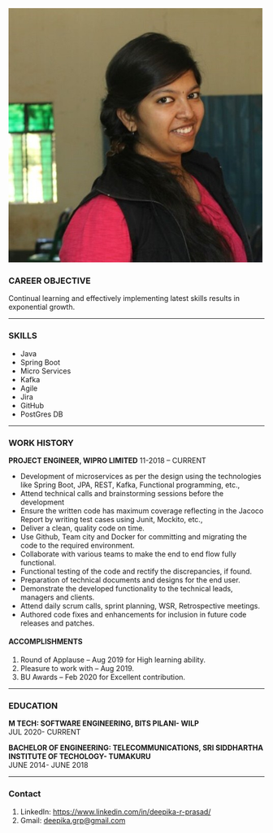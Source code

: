 ![alt text](https://github.com/Deepika-R-Prasad/deepika-r-prasad.github.io/blob/main/img/avatar-icon.jpg?raw=true)

### CAREER OBJECTIVE 

Continual learning and effectively implementing latest skills results in exponential growth.

-----------------------------------------

### SKILLS
-	Java
-	Spring Boot
-	Micro Services 
-	Kafka	
-	Agile
-	Jira
-	GitHub
-	PostGres DB

---------------------------------------------------------

### WORK HISTORY

**PROJECT ENGINEER, WIPRO LIMITED**
11-2018 – CURRENT
-	Development of microservices as per the design using the technologies like Spring Boot, JPA, REST, Kafka, Functional programming, etc.,
-	Attend technical calls and brainstorming sessions before the development
-	Ensure the written code has maximum coverage reflecting in the Jacoco Report by writing test cases using Junit, Mockito, etc.,
-	Deliver a clean, quality code on time.
-	Use Github, Team city and Docker for committing and migrating the code to the required environment.
-	Collaborate with various teams to make the end to end flow fully functional.
-	Functional testing of the code and rectify the discrepancies, if found.
-	Preparation of technical documents and designs for the end user.
-	Demonstrate the developed functionality to the technical leads, managers and clients.
-	Attend daily scrum calls, sprint planning, WSR, Retrospective meetings.
-	Authored code fixes and enhancements for inclusion in future code releases and patches.

#### ACCOMPLISHMENTS
1. Round of Applause – Aug 2019 for High learning ability.
2. Pleasure to work with – Aug 2019.
3. BU Awards – Feb 2020 for Excellent contribution.

----------------------------------------

### EDUCATION
 
**M TECH: SOFTWARE ENGINEERING, BITS PILANI- WILP**
<br> JUL 2020- CURRENT

**BACHELOR OF ENGINEERING: TELECOMMUNICATIONS, SRI SIDDHARTHA INSTITUTE OF TECHOLOGY- TUMAKURU**
<br> JUNE 2014- JUNE 2018

----------------------------------

### Contact

1. LinkedIn: https://www.linkedin.com/in/deepika-r-prasad/
2. Gmail: deepika.grp@gmail.com

